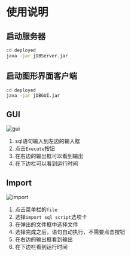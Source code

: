# 使用说明

## 启动服务器

```bash
cd deployed
java -jar jDBServer.jar
```

## 启动图形界面客户端

```bash
cd deployed
java -jar jDBGUI.jar
```

## GUI

![gui](D:\THU\2018-2019春\计算机系统软件2\project\jDB\usage\gui.PNG)

1. sql语句输入到左边的输入框
2. 点击`Execute`按钮
3. 在右边的输出框可以看到输出
4. 在下边栏可以看到运行时间

## Import

![import](D:\THU\2018-2019春\计算机系统软件2\project\jDB\usage\import.PNG)

1. 点击菜单栏的`file`
2. 选择`import sql script`选项卡
3. 在弹出的文件框中选择文件
4. 选择完成之后，语句自动执行，不需要点击按钮
5. 在右边的输出框看到输出
6. 在下边栏看到运行时间